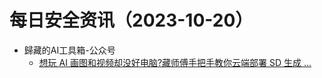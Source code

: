 # 每日安全资讯（2023-10-20）

- 歸藏的AI工具箱-公众号
  - [想玩 AI 画图和视频却没好电脑?藏师傅手把手教你云端部署 SD 生成 ...](https://weixin.sogou.com/link?url=dn9a_-gY295K0Rci_xozVXfdMkSQTLW6cwJThYulHEtVjXrGTiVgS4L0JFzOJ4qDApNgNqQZNgE9pYJBJJtmq1qXa8Fplpd9U1D6ZmP8dZjcNyIV9q72ZmpbagsX3ac0zuvBldViN2mE2CVmOFAb4K6F5gZ8OpgddxIgJ0ATXzZlNE1RAQqtdXQT_YG4tprjueL_-kR9Ss3zuZNRvPQwgZEjEQsSoL8Hrhl5NO5ePOFwP4JSh70-GOXDSeoJ_1XqH0y60KeiJw7y08OLTBhW0A..&type=1&query=op7418ux&token=A7C154C186FCA61404050C271111260304EE3B2765325216)
